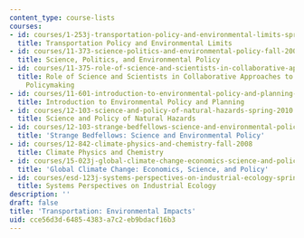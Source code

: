 ```yaml
---
content_type: course-lists
courses:
- id: courses/1-253j-transportation-policy-and-environmental-limits-spring-2004
  title: Transportation Policy and Environmental Limits
- id: courses/11-373-science-politics-and-environmental-policy-fall-2004
  title: Science, Politics, and Environmental Policy
- id: courses/11-375-role-of-science-and-scientists-in-collaborative-approaches-to-environmental-policymaking-spring-2006
  title: Role of Science and Scientists in Collaborative Approaches to Environmental
    Policymaking
- id: courses/11-601-introduction-to-environmental-policy-and-planning-fall-2016
  title: Introduction to Environmental Policy and Planning
- id: courses/12-103-science-and-policy-of-natural-hazards-spring-2010
  title: Science and Policy of Natural Hazards
- id: courses/12-103-strange-bedfellows-science-and-environmental-policy-fall-2005
  title: 'Strange Bedfellows: Science and Environmental Policy'
- id: courses/12-842-climate-physics-and-chemistry-fall-2008
  title: Climate Physics and Chemistry
- id: courses/15-023j-global-climate-change-economics-science-and-policy-spring-2008
  title: 'Global Climate Change: Economics, Science, and Policy'
- id: courses/esd-123j-systems-perspectives-on-industrial-ecology-spring-2006
  title: Systems Perspectives on Industrial Ecology
description: ''
draft: false
title: 'Transportation: Environmental Impacts'
uid: cce56d3d-6485-4383-a7c2-eb9bdacf16b3
---
```

